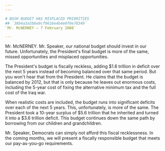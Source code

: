```yaml
---
---

# BUSH BUDGET HAS MISPLACED PRIORITIES
## `38b4a3a5b6e9cf9616e4b4e0f0e70349`
`Mr. McNERNEY — 7 February 2008`

---
```



Mr. McNERNEY. Mr. Speaker, our national budget should invest in our 
future. Unfortunately, the President's final budget is more of the 
same, missed opportunities and misplaced opportunities.

The President's budget is fiscally reckless, adding $1.6 trillion in 
deficit over the next 5 years instead of becoming balanced over that 
same period. But you won't hear that from the President. He claims that 
the budget is balanced by 2012, but that is only because he leaves out 
enormous costs, including the 5-year cost of fixing the alternative 
minimum tax and the full cost of the Iraq war.

When realistic costs are included, the budget runs into significant 
deficits over each of the next 5 years. This, unfortunately, is more of 
the same. The President took a 10-year surplus of $5.6 trillion that he 
inherited and turned it into a $3.6 trillion deficit. This budget 
continues down the same path by borrowing from our children and 
grandchildren.

Mr. Speaker, Democrats can simply not afford this fiscal 
recklessness. In the coming months, we will present a fiscally 
responsible budget that meets our pay-as-you-go requirements.
